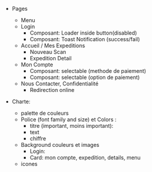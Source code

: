 - Pages
    +  Menu
    + Login
        * Composant: Loader inside button(disabled)
        * Composant: Toast Notification (success/fail)
    +  Accueil / Mes Expeditions
        * Nouveau Scan
        * Expedition Detail 
    + Mon Compte
        * Composant: selectable (methode de paiement)
        * Composant: selectable (option de paiement)
    + Nous Contacter, Confidentialité
        * Redirection online


- Charte:
    + palette de couleurs
    + Police (font family and size) et Colors : 
        * titre (important, moins important):
        * text
        * chiffre
    + Background couleurs et images
        * Login: 
        * Card: mon compte, expedition, details, menu
    + icones
    
